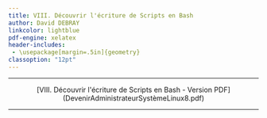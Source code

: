```yaml
---
title: VIII. Découvrir l'écriture de Scripts en Bash
author: David DEBRAY
linkcolor: lightblue
pdf-engine: xelatex
header-includes:
 - \usepackage[margin=.5in]{geometry}
classoption: "12pt"
---
```

<link rel="icon" href="favicon.png" type="image/png" />




---

<p style="text-align: center"> [VIII. Découvrir l'écriture de Scripts en Bash - Version PDF](DevenirAdministrateurSystèmeLinux8.pdf) </p>

---

